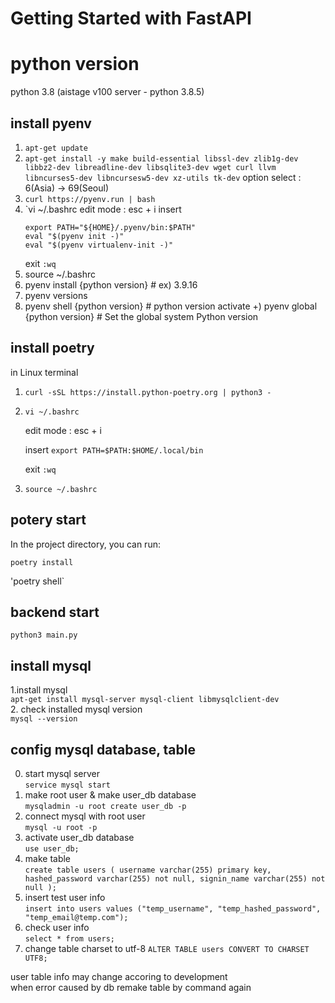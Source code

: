 # Getting Started with FastAPI
# python version
python 3.8 (aistage v100 server - python 3.8.5)

## install pyenv
1. `apt-get update`
2. `apt-get install -y make build-essential libssl-dev zlib1g-dev libbz2-dev libreadline-dev libsqlite3-dev wget curl llvm libncurses5-dev libncursesw5-dev xz-utils tk-dev`
    option select : 6(Asia)  → 69(Seoul) 
3. `curl https://pyenv.run | bash`
4. `vi ~/.bashrc
    edit mode : esc + i
   insert
    ```
    export PATH="${HOME}/.pyenv/bin:$PATH"
    eval "$(pyenv init -)"
    eval "$(pyenv virtualenv-init -)"
    ```
   exit `:wq`
6. source ~/.bashrc
7. pyenv install {python version} # ex) 3.9.16
8. pyenv versions
9. pyenv shell {python version} # python version activate
   +) pyenv global {python version} # Set the global system Python version

## install poetry
in Linux terminal
1. `curl -sSL https://install.python-poetry.org | python3 -`
2. `vi ~/.bashrc`

    edit mode : esc + i

    insert `export PATH=$PATH:$HOME/.local/bin`

    exit `:wq`
3. `source ~/.bashrc`

## potery start
In the project directory, you can run:


`poetry install`

'poetry shell`

## backend start
`python3 main.py`

## install mysql
1.install mysql  
`apt-get install mysql-server mysql-client libmysqlclient-dev`  
2. check installed mysql version  
`mysql --version`


## config mysql database, table  
0. start mysql server  
`service mysql start`
1. make root user & make user_db database  
`mysqladmin -u root create user_db -p`
2. connect mysql with root user  
`mysql -u root -p`
3. activate user_db database  
`use user_db;`
4. make table  
`create table users (
        username varchar(255) primary key,
        hashed_password varchar(255) not null,
        signin_name varchar(255) not null
        );`
5. insert test user info  
`insert into users values ("temp_username", "temp_hashed_password", "temp_email@temp.com");`
7. check user info  
`select * from users;`
8. change table charset to utf-8
`ALTER TABLE users CONVERT TO CHARSET UTF8;`

user table info may change accoring to development  
when error caused by db remake table by command again

